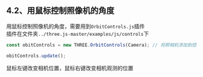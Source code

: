 ## 4.2、用鼠标控制照像机的角度

用鼠标控制照像机的角度，需要用到`OrbitControls.js`插件  
插件在文件夹`../three.js-master/examples/js/controls`下  

```javascript
const obitControls = new THREE.OrbitControls(Camera); // 将照相机添加到控制器

obitControls.update();
```

鼠标左键改变相机位置，鼠标右键改变相机观测的位置